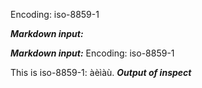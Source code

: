 Encoding: iso-8859-1

***Markdown input:***

***Markdown input:***
Encoding: iso-8859-1

This is iso-8859-1: àèìàù.
***Output of inspect***
